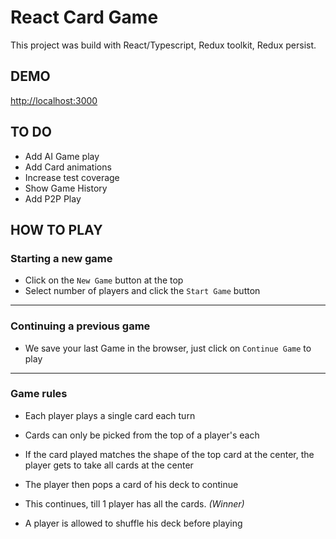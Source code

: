 # React Card Game

This project was build with React/Typescript, Redux toolkit, Redux persist.

## DEMO

[http://localhost:3000](http://localhost:3000)

## TO DO

- Add AI Game play
- Add Card animations
- Increase test coverage
- Show Game History
- Add P2P Play

## HOW TO PLAY

### **Starting a new game**

- Click on the `New Game` button at the top
- Select number of players and click the `Start Game` button

---

### **Continuing a previous game**

- We save your last Game in the browser, just click on `Continue Game` to play

---

### **Game rules**

- Each player plays a single card each turn
- Cards can only be picked from the top of a player's each
- If the card played matches the shape of the top card at the center, the player gets to take all cards at the center
- The player then pops a card of his deck to continue
- This continues, till 1 player has all the cards. _(Winner)_

- A player is allowed to shuffle his deck before playing
